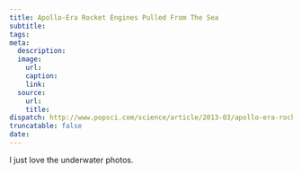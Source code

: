 ```yaml
---
title: Apollo-Era Rocket Engines Pulled From The Sea
subtitle:
tags:
meta:
  description:
  image:
    url:
    caption:
    link:
  source:
    url:
    title:
dispatch: http://www.popsci.com/science/article/2013-03/apollo-era-rocket-engines-pulled-sea
truncatable: false
date:
---
```


I just love the underwater photos.
